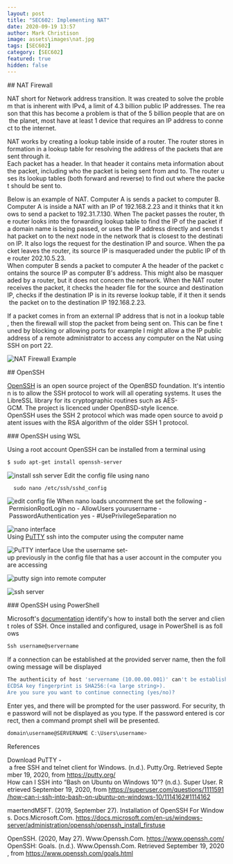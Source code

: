 ```yaml
---
layout: post
title: "SEC602: Implementing NAT"
date: 2020-09-19 13:57
author: Mark Christison
image: assets\images\nat.jpg
tags: [SEC602]
category: [SEC602]
featured: true
hidden: false
---
```


## NAT Firewall

NAT short for Network address transition. It was created to solve the problem that is inherent with IPv4, a limit of 4.3 billion public IP addresses. The reason that this has become a problem is that of the 5 billion people that are on the planet, most have at least 1 device that requires an IP address to connect to the internet.

NAT works by creating a lookup table inside of a router. The router stores information in a lookup table for resolving the address of the packets that are sent through it. Each packet has a header. In that header it contains meta information about the packet, including who the packet is being sent from and to. The router uses its lookup tables (both forward and reverse) to find out where the packet should be sent to.

Below is an example of NAT. Computer A is sends a packet to computer B. Computer A is inside a NAT with an IP of 192.168.2.23 and it thinks that it knows to send a packet to 192.31.7.130. When The packet passes the router, the router looks into the forwarding lookup table to find the IP of the packet if a domain name is being passed, or uses the IP address directly and sends that packet on to the next node in the network that is closest to the destination IP. It also logs the request for the destination IP and source. When the packet leaves the router, its source IP is masqueraded under the public IP of the router 202.10.5.23.
When computer B sends a packet to computer A the header of the packet contains the source IP as computer B's address. This might also be masqueraded by a router, but it does not concern the network. When the NAT router receives the packet, it checks the header file for the source and destination IP, checks if the destination IP is in its reverse lookup table, if it then it sends the packet on to the destination IP 192.168.2.23.

If a packet comes in from an external IP address that is not in a lookup table, then the firewall will stop the packet from being sent on. This can be fine tuned by blocking or allowing ports for example I might allow a the IP public address of a remote administrator to access any computer on the Nat using SSH on port 22.

![NAT Firewall Example](/assets/images/NAT-Firewall.png)

## OpenSSH

[OpenSSH](https://www.openssh.com/) is an open source project of the OpenBSD foundation. It's intention is to allow the SSH protocol to work will all operating systems. It uses the LibreSSL library for its cryptographic routines such as AES-GCM. The project is licenced under OpenBSD-style licence.
OpenSSH uses the SSH 2 protocol which was made open source to avoid patent issues with the RSA algorithm of the older SSH 1 protocol.

### OpenSSH using WSL

Using a root account OpenSSH can be installed from a terminal using
```bash
$ sudo apt-get install openssh-server
```

![install ssh server](/assets/images/ssh-WSL1.png)
Edit the config file using nano

```bash
  sudo nano /etc/ssh/sshd_config
```

![edit config file](/assets/images/ssh-WSL3.png)
When nano loads uncomment the set the following
- PermisionRootLogin no
- AllowUsers yourusername
- PasswordAuthentication yes
- #UsePrivilegeSeparation no

![nano interface](/assets/images/ssh-WSL4.png)
Using [PuTTY](https://putty.org/) ssh into the computer using the computer name

![PuTTY interface](/assets/images/ssh-WSL6.png)
Use the username set-up previously in the config file that has a user account in the computer you are accessing

![putty sign into remote computer](/assets/images/ssh-WSL7.png)

![ssh server](/assets/images/ssh-WSL8.png)

### OpenSSH using PowerShell

Microsoft's [documentation](https://docs.microsoft.com/en-us/windows-server/administration/openssh/openssh_install_firstuse) identify's how to install both the server and client roles of SSH. Once installed and configured, usage in PowerShell is as follows

```PowerShell
Ssh username@servername
```

If a connection can be established at the provided server name, then the following message will be displayed

```PowerShell
The authenticity of host 'servername (10.00.00.001)' can't be established.
ECDSA key fingerprint is SHA256:(<a large string>).
Are you sure you want to continue connecting (yes/no)?
```

Enter yes, and there will be prompted for the user password. For security, the password will not be displayed as you type. If the password entered is correct, then a command prompt shell will be presented.

```PowerShell
domain\username@SERVERNAME C:\Users\username>
```

References

Download PuTTY - a free SSH and telnet client for Windows. (n.d.). Putty.Org. Retrieved September 19, 2020, from https://putty.org/
How can I SSH into “Bash on Ubuntu on Windows 10”? (n.d.). Super User. Retrieved September 19, 2020, from https://superuser.com/questions/1111591/how-can-i-ssh-into-bash-on-ubuntu-on-windows-10/1114162#1114162

maertendMSFT. (2019, September 27). Installation of OpenSSH For Windows. Docs.Microsoft.Com. https://docs.microsoft.com/en-us/windows-server/administration/openssh/openssh_install_firstuse

OpenSSH. (2020, May 27). Www.Openssh.Com. https://www.openssh.com/
OpenSSH: Goals. (n.d.). Www.Openssh.Com. Retrieved September 19, 2020, from https://www.openssh.com/goals.html